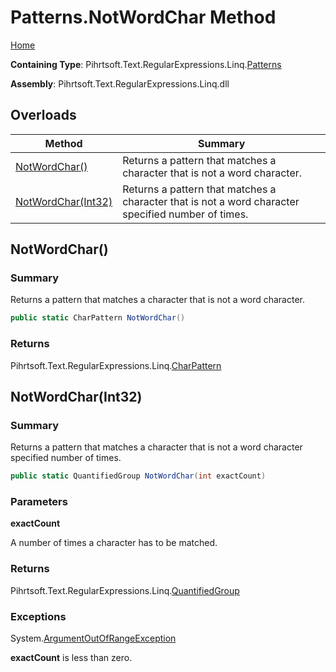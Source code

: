 # Patterns\.NotWordChar Method

[Home](../../../../../../README.md)

**Containing Type**: Pihrtsoft\.Text\.RegularExpressions\.Linq\.[Patterns](../README.md)

**Assembly**: Pihrtsoft\.Text\.RegularExpressions\.Linq\.dll

## Overloads

| Method | Summary |
| ------ | ------- |
| [NotWordChar()](#Pihrtsoft_Text_RegularExpressions_Linq_Patterns_NotWordChar) | Returns a pattern that matches a character that is not a word character\. |
| [NotWordChar(Int32)](#Pihrtsoft_Text_RegularExpressions_Linq_Patterns_NotWordChar_System_Int32_) | Returns a pattern that matches a character that is not a word character specified number of times\. |

## NotWordChar\(\) <a name="Pihrtsoft_Text_RegularExpressions_Linq_Patterns_NotWordChar"></a>

### Summary

Returns a pattern that matches a character that is not a word character\.

```csharp
public static CharPattern NotWordChar()
```

### Returns

Pihrtsoft\.Text\.RegularExpressions\.Linq\.[CharPattern](../../CharPattern/README.md)

## NotWordChar\(Int32\) <a name="Pihrtsoft_Text_RegularExpressions_Linq_Patterns_NotWordChar_System_Int32_"></a>

### Summary

Returns a pattern that matches a character that is not a word character specified number of times\.

```csharp
public static QuantifiedGroup NotWordChar(int exactCount)
```

### Parameters

**exactCount**

A number of times a character has to be matched\.

### Returns

Pihrtsoft\.Text\.RegularExpressions\.Linq\.[QuantifiedGroup](../../QuantifiedGroup/README.md)

### Exceptions

System\.[ArgumentOutOfRangeException](https://docs.microsoft.com/en-us/dotnet/api/system.argumentoutofrangeexception)

**exactCount** is less than zero\.

